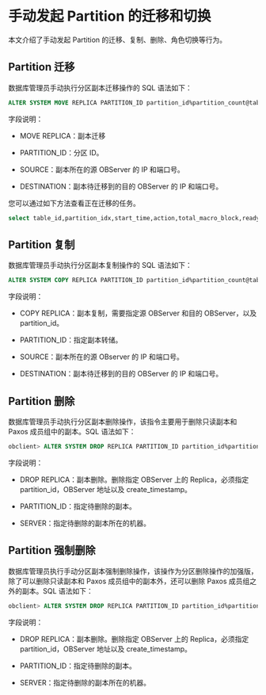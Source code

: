 # 手动发起 Partition 的迁移和切换

本文介绍了手动发起 Partition 的迁移、复制、删除、角色切换等行为。

## Partition 迁移

数据库管理员手动执行分区副本迁移操作的 SQL 语法如下：

```sql
ALTER SYSTEM MOVE REPLICA PARTITION_ID partition_id%partition_count@table_id SOURCE [=] 'ip:port' DESTINATION [=] 'ip:port';
```

字段说明：

* MOVE REPLICA：副本迁移

* PARTITION_ID：分区 ID。

* SOURCE：副本所在的源 OBServer 的 IP 和端口号。

* DESTINATION：副本待迁移到的目的 OBServer 的 IP 和端口号。

您可以通过如下方法查看正在迁移的任务。

```sql
select table_id,partition_idx,start_time,action,total_macro_block,ready_macro_block/total_macro_block, usec_to_time((time_to_usec(now()) - time_to_usec(start_time)) * total_macro_block / ready_macro_block  + time_to_usec(start_time)) as estimate_time from __all_virtual_partition_migration_status where action!= 'END';
```

## Partition 复制

数据库管理员手动执行分区副本复制操作的 SQL 语法如下：

```sql
ALTER SYSTEM COPY REPLICA PARTITION_ID partition_id%partition_count@table_id SOURCE [=] 'ip:port' DESTINATION [=] 'ip:port';
```

字段说明：

* COPY REPLICA：副本复制，需要指定源 OBServer 和目的 OBServer，以及 partition_id。

* PARTITION_ID：指定副本转储。

* SOURCE：副本所在的源 OBserver 的 IP 和端口号。

* DESTINATION：副本待迁移到的目的 OBServer 的 IP 和端口号。

## Partition 删除

数据库管理员手动执行分区副本删除操作，该指令主要用于删除只读副本和 Paxos 成员组中的副本。SQL 语法如下：

```sql
obclient> ALTER SYSTEM DROP REPLICA PARTITION_ID partition_id%partition_count@table_id SERVER [=] ip_port_list;
```

字段说明：

* DROP REPLICA：副本删除。删除指定 OBServer 上的 Replica，必须指定 partition_id，OBServer 地址以及 create_timestamp。

* PARTITION_ID：指定待删除的副本。

* SERVER：指定待删除的副本所在的机器。

## Partition 强制删除

数据库管理员执行手动分区副本强制删除操作，该操作为分区删除操作的加强版，除了可以删除只读副本和 Paxos 成员组中的副本外，还可以删除 Paxos 成员组之外的副本。SQL 语法如下：

```sql
obclient> ALTER SYSTEM DROP REPLICA PARTITION_ID partition_id%partition_count@table_id SERVER [=] ip_port_list FORCE;
```

字段说明：

* DROP REPLICA：副本删除。删除指定 OBServer 上的 Replica，必须指定 partition_id，OBServer 地址以及 create_timestamp。

* PARTITION_ID：指定待删除的副本。

* SERVER：指定待删除的副本所在的机器。
